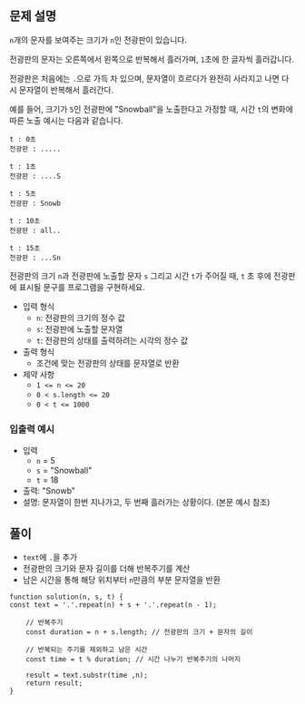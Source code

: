 ## 문제 설명

`n`개의 문자를 보여주는 크기가 `n`인 전광판이 있습니다.

전광판의 문자는 오른쪽에서 왼쪽으로 반복해서 흘러가며, `1`초에 한 글자씩 흘러갑니다.

전광판은 처음에는 `.`으로 가득 차 있으며, 문자열이 흐르다가 완전히 사라지고 나면 다시 문자열이 반복해서 흘러간다.

예를 들어, 크기가 `5`인 전광판에 "Snowball"을 노출한다고 가정할 때, 시간 `t`의 변화에 따른 노출 예시는 다음과 같습니다.

```
t : 0초
전광판 : .....
```

```
t : 1초
전광판 : ....S
```

```
t : 5초
전광판 : Snowb
```

```
t : 10초
전광판 : all..
```

```
t : 15초
전광판 : ...Sn
```

전광판의 크기 `n`과 전광판에 노출할 문자 `s` 그리고 시간 `t`가 주어질 때, `t` 초 후에 전광판에 표시될 문구를 프로그램을 구현하세요.

- 입력 형식
  - `n`: 전광판의 크기의 정수 값
  - `s`: 전광판에 노출할 문자열
  - `t`: 전광판의 상태를 출력하려는 시각의 정수 값
- 출력 형식
  - 조건에 맞는 전광판의 상태를 문자열로 반환
- 제약 사항
  - `1 <= n <= 20`
  - `0 < s.length <= 20`
  - `0 < t <= 1000`

### 입출력 예시

- 입력
  - `n` = 5
  - `s` = "Snowball"
  - `t` = 18
- 출력: "Snowb"
- 설명: 문자열이 한번 지나가고, 두 번째 흘러가는 상황이다. (본문 예시 참조)

## 풀이

- `text`에 `.`을 추가
- 전광판의 크기와 문자 길이를 더해 반복주기를 계산
- 남은 시간을 통해 해당 위치부터 `n`만큼의 부분 문자열을 반환

```
function solution(n, s, t) {
const text = '.'.repeat(n) + s + '.'.repeat(n - 1);

    // 반복주기
    const duration = n + s.length; // 전광판의 크기 + 문자의 길이

    // 반복되는 주기를 제외하고 남은 시간
    const time = t % duration; // 시간 나누기 반복주기의 나머지

    result = text.substr(time ,n);
    return result;
}
```
